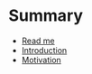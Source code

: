 # Summary

* [Read me](README.md)
* [Introduction](docs/introduction.md)
* [Motivation](docs/introduction/motivation.md)

